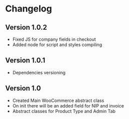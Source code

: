 # Changelog

## Version 1.0.2

- Fixed JS for company fields in checkout
- Added node for script and styles compiling

## Version 1.0.1

- Dependencies versioning

## Version 1.0

- Created Main WooCommerce abstract class
- On init there will be an added field for NIP and invoice
- Abstract classes for Product Type and Admin Tab